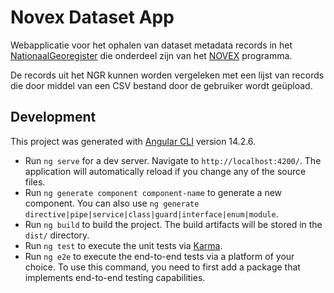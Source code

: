 # Novex Dataset App

Webapplicatie voor het ophalen van dataset metadata records in het [NationaalGeoregister](https://nationaalgeoregister.nl/) die onderdeel zijn van het [NOVEX](https://www.denationaleomgevingsvisie.nl/novex/default.aspx) programma.

De records uit het NGR kunnen worden vergeleken met een lijst van records die door middel van een CSV bestand door de gebruiker wordt geüpload.

## Development

This project was generated with [Angular CLI](https://github.com/angular/angular-cli) version 14.2.6.

- Run `ng serve` for a dev server. Navigate to `http://localhost:4200/`. The application will automatically reload if you change any of the source files.
- Run `ng generate component component-name` to generate a new component. You can also use `ng generate directive|pipe|service|class|guard|interface|enum|module`.
- Run `ng build` to build the project. The build artifacts will be stored in the `dist/` directory.
- Run `ng test` to execute the unit tests via [Karma](https://karma-runner.github.io).
- Run `ng e2e` to execute the end-to-end tests via a platform of your choice. To use this command, you need to first add a package that implements end-to-end testing capabilities.
